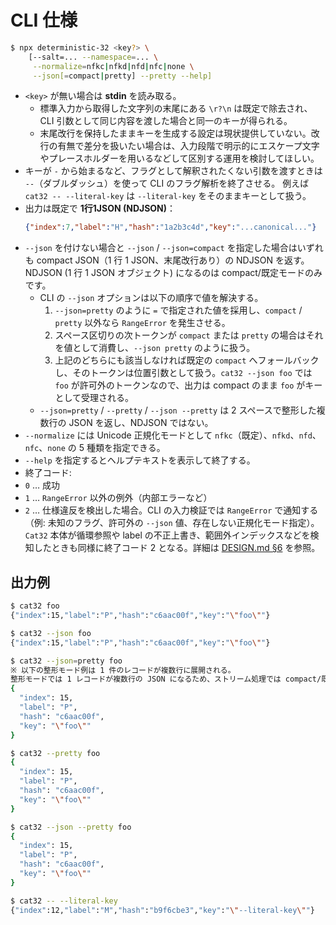 # CLI 仕様

```sh
$ npx deterministic-32 <key?> \
    [--salt=... --namespace=... \
     --normalize=nfkc|nfkd|nfd|nfc|none \
     --json[=compact|pretty] --pretty --help]
```

- `<key>` が無い場合は **stdin** を読み取る。
  - 標準入力から取得した文字列の末尾にある `\r?\n` は既定で除去され、CLI 引数として同じ内容を渡した場合と同一のキーが得られる。
  - 末尾改行を保持したままキーを生成する設定は現状提供していない。改行の有無で差分を扱いたい場合は、入力段階で明示的にエスケープ文字やプレースホルダーを用いるなどして区別する運用を検討してほしい。
- キーが `-` から始まるなど、フラグとして解釈されたくない引数を渡すときは `--`（ダブルダッシュ）を使って CLI のフラグ解析を終了させる。
  例えば `cat32 -- --literal-key` は `--literal-key` をそのままキーとして扱う。
- 出力は既定で **1行1JSON (NDJSON)**：
  ```json
  {"index":7,"label":"H","hash":"1a2b3c4d","key":"...canonical..."}
  ```
- `--json` を付けない場合と `--json` / `--json=compact` を指定した場合はいずれも compact JSON（1 行 1 JSON、末尾改行あり）の NDJSON を返す。NDJSON (1 行 1 JSON オブジェクト) になるのは compact/既定モードのみです。
  - CLI の `--json` オプションは以下の順序で値を解決する。
    1. `--json=pretty` のように `=` で指定された値を採用し、`compact` / `pretty` 以外なら `RangeError` を発生させる。
    2. スペース区切りの次トークンが `compact` または `pretty` の場合はそれを値として消費し、`--json pretty` のように扱う。
    3. 上記のどちらにも該当しなければ既定の `compact` へフォールバックし、そのトークンは位置引数として扱う。`cat32 --json foo` では `foo` が許可外のトークンなので、出力は compact のまま `foo` がキーとして受理される。
  - `--json=pretty` / `--pretty` / `--json --pretty` は 2 スペースで整形した複数行の JSON を返し、NDJSON ではない。
- `--normalize` には Unicode 正規化モードとして `nfkc`（既定）、`nfkd`、`nfd`、`nfc`、`none` の 5 種類を指定できる。
- `--help` を指定するとヘルプテキストを表示して終了する。
- 終了コード:
- `0` … 成功
- `1` … `RangeError` 以外の例外（内部エラーなど）
- `2` … 仕様違反を検出した場合。CLI の入力検証では `RangeError` で通知する（例: 未知のフラグ、許可外の `--json` 値、存在しない正規化モード指定）。`Cat32` 本体が循環参照や label の不正上書き、範囲外インデックスなどを検知したときも同様に終了コード 2 となる。詳細は [DESIGN.md §6](./DESIGN.md#6-cli-cli-ts) を参照。

## 出力例

```sh
$ cat32 foo
{"index":15,"label":"P","hash":"c6aac00f","key":"\"foo\""}

$ cat32 --json foo
{"index":15,"label":"P","hash":"c6aac00f","key":"\"foo\""}

$ cat32 --json=pretty foo
※ 以下の整形モード例は 1 件のレコードが複数行に展開される。
整形モードでは 1 レコードが複数行の JSON になるため、ストリーム処理では compact/既定モードを利用する。
{
  "index": 15,
  "label": "P",
  "hash": "c6aac00f",
  "key": "\"foo\""
}

$ cat32 --pretty foo
{
  "index": 15,
  "label": "P",
  "hash": "c6aac00f",
  "key": "\"foo\""
}

$ cat32 --json --pretty foo
{
  "index": 15,
  "label": "P",
  "hash": "c6aac00f",
  "key": "\"foo\""
}

$ cat32 -- --literal-key
{"index":12,"label":"M","hash":"b9f6cbe3","key":"\"--literal-key\""}
```
